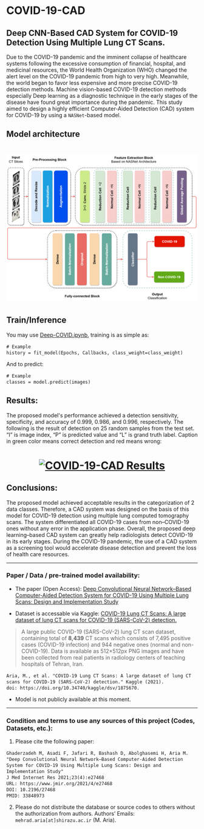 # COVID-19-CAD
## Deep CNN-Based CAD System for COVID-19 Detection Using Multiple Lung CT Scans.

Due to the COVID-19  pandemic and the imminent collapse of healthcare systems following the excessive consumption of financial, hospital, and medicinal resources, the World Health Organization (WHO) changed the alert level on the COVID-19 pandemic from high to very high. Meanwhile, the world began to favor less expensive and more precise COVID-19 detection methods. Machine vision-based COVID-19 detection methods especially Deep learning as a diagnostic technique in the early stages of the disease have found great importance during the pandemic. This study aimed to design a highly efficient Computer-Aided Detection (CAD) system for COVID-19 by using a `NASNet`-based model.

## Model architecture
<h1 align="center">
 <a href="https://github.com/MehradAria/COVID-19-CAD"><img src="https://github.com/MehradAria/COVID-19-CAD/blob/main/model.jpg?raw=true" alt="Deep CNN-Based CAD System for COVID-19 Detection Using Multiple Lung CT Scans."></a>
</h1>

## Train/Inference
You may use [Deep-COVID.ipynb](https://github.com/MehradAria/COVID-19-CAD/blob/main/Deep-COVID.ipynb), training is as simple as:

```shell
# Example
history = fit_model(Epochs, Callbacks, class_weight=class_weight)
```

And to predict:

```shell
# Example
classes = model.predict(images)
```

## Results:
The proposed model's performance achieved a detection sensitivity, specificity, and accuracy of 0.999, 0.986, and 0.996, respectively.
The following is the result of detection on 25 random samples from the test set. “I” is image index, “P” is predicted value and “L” is grand truth label. Caption in green color means correct detection and red means wrong:

<h1 align="center">
 <a href=""><img src="https://github.com/MehradAria/COVID-19-CAD/blob/main/results.png?raw=true" alt="COVID-19-CAD Results"></a>
</h1>

## Conclusions:
The proposed model achieved acceptable results in the categorization of 2 data classes. Therefore, a CAD system was designed on the basis of this model for COVID-19 detection using multiple lung computed tomography scans. The system differentiated all COVID-19 cases from non–COVID-19 ones without any error in the application phase. Overall, the proposed deep learning–based CAD system can greatly help radiologists detect COVID-19 in its early stages. During the COVID-19 pandemic, the use of a CAD system as a screening tool would accelerate disease detection and prevent the loss of health care resources.

---
### Paper / Data / pre-trained model availability:

- The paper (Open Access): [Deep Convolutional Neural Network–Based Computer-Aided Detection System for COVID-19 Using Multiple Lung Scans: Design and Implementation Study](https://doi.org/10.2196/27468)

- Dataset is accessable via Kaggle: [COVID-19 Lung CT Scans: A large dataset of lung CT scans for COVID-19 (SARS-CoV-2) detection.](https://www.kaggle.com/mehradaria/covid19-lung-ct-scans)

> A large public COVID-19 (SARS-CoV-2) lung CT scan dataset, containing total of **8,439** CT scans which consists of 7,495 positive cases (COVID-19 infection) and 944 negative ones (normal and non-COVID-19). Data is available as 512×512px PNG images and have been collected from real patients in radiology centers of teaching hospitals of Tehran, Iran.

```
Aria, M., et al. "COVID-19 Lung CT Scans: A large dataset of lung CT scans for COVID-19 (SARS-CoV-2) detection." Kaggle (2021).
doi: https://doi.org/10.34740/kaggle/dsv/1875670.
```

- Model is not publicly available at this moment.

---
### Condition and terms to use any sources of this project (Codes, Datasets, etc.):

1) Please cite the following paper:
```
Ghaderzadeh M, Asadi F, Jafari R, Bashash D, Abolghasemi H, Aria M. 
"Deep Convolutional Neural Network–Based Computer-Aided Detection System for COVID-19 Using Multiple Lung Scans: Design and Implementation Study" 
J Med Internet Res 2021;23(4):e27468
URL: https://www.jmir.org/2021/4/e27468
DOI: 10.2196/27468
PMID: 33848973
```

2) Please do not distribute the database or source codes to others without the authorization from authors.
Authors’ Emails: `mehrad.aria[at]shirazu.ac.ir` (M. Aria).
